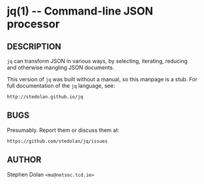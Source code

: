 jq(1) -- Command-line JSON processor
====================================

## DESCRIPTION

`jq` can transform JSON in various ways, by selecting, iterating,
reducing and otherwise mangling JSON documents. 

This version of `jq` was built without a manual, so this manpage is a
stub. For full documentation of the `jq` language, see:

    http://stedolan.github.io/jq
    
## BUGS

Presumably. Report them or discuss them at:

    https://github.com/stedolan/jq/issues

## AUTHOR

Stephen Dolan `<mu@netsoc.tcd.ie>`
